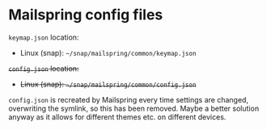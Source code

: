 # Mailspring config files

`keymap.json` location:

- Linux (snap): `~/snap/mailspring/common/keymap.json`

~~`config.json` location:~~

* ~~Linux (snap): `~/snap/mailspring/common/config.json`~~

`config.json` is recreated by Mailspring every time settings are changed, overwriting the symlink, so this has been removed. Maybe a better solution anyway as it allows for different themes etc. on different devices.